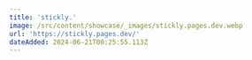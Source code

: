 ```yaml
---
title: 'stickly.'
image: /src/content/showcase/_images/stickly.pages.dev.webp
url: 'https://stickly.pages.dev/'
dateAdded: 2024-06-21T00:25:55.113Z
---
```


